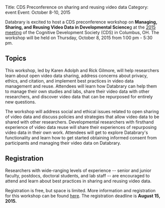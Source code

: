 Title: CDS Preconference on sharing and reusing video data
Category: event
Event: October 8-10, 2015

Databrary is excited to host a CDS preconference workshop on **Managing, Sharing, and Reusing Video Data in Developmental Science**g at the [2015 meeting](http://meetings.cogdevsoc.org/) of the Cognitive Development Society (CDS) in Columbus, OH. The workshop will be held on Thursday, October 8, 2015 from 1:00 pm - 5:30 pm.

## Topics
This workshop, led by Karen Adolph and Rick Gilmore, will help researchers learn about open video data sharing, address concerns about privacy, ethics, and citation, and implement best practices in video data management and reuse.
Attendees will learn how Databrary can help them to manage their own studies and labs, share their video data with other researchers, and discover video data that can be repurposed for entirely new questions.

The workshop will address social and ethical issues related to open sharing of video data and discuss policies and strategies that allow video data to be shared with other researchers. 
Developmental researchers with firsthand experience of video data reuse will share their experiences of repurposing video data in their own work. 
Attendees will get to explore Databrary's functionality and learn how to get started obtaining informed consent from participants and managing their video data on Databrary.

## Registration
Researchers with wide-ranging levels of experience -- senior and junior faculty, postdocs, doctoral students, and lab staff -- are encouraged to attend and learn about best practices in sharing and reusing video data. 

Registration is free, but space is limited. More information and registration for this workshop can be found [here](https://databrarypreconference.eventbrite.com). The registration deadline is **August 15, 2015.**
